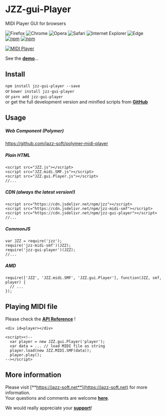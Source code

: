 # JZZ-gui-Player

MIDI Player GUI for browsers

![Firefox](http://jazz-soft.github.io/img/firefox.jpg)
![Chrome](http://jazz-soft.github.io/img/chrome.jpg)
![Opera](http://jazz-soft.github.io/img/opera.jpg)
![Safari](http://jazz-soft.github.io/img/safari.jpg)
![Internet Explorer](http://jazz-soft.github.io/img/msie.jpg)
![Edge](http://jazz-soft.github.io/img/edge.jpg)  
[![npm](https://img.shields.io/npm/v/jzz-gui-player.svg)](https://www.npmjs.com/package/jzz-gui-player)
[![npm](https://img.shields.io/npm/dt/jzz-gui-player.svg)](https://www.npmjs.com/package/jzz-gui-player)

[![MIDI Player](https://jazz-soft.github.io/img/midi-player.png)](https://jazz-soft.net/doc/JZZ/midiplayer.html)

See the [**demo**](https://jazz-soft.github.io/modules/smf/index.html)...

## Install

`npm install jzz-gui-player --save`  
or `bower install jzz-gui-player`  
or `yarn add jzz-gui-player`  
or get the full development version and minified scripts from [**GitHub**](https://github.com/jazz-soft/JZZ-gui-Player)

## Usage

##### Web Component (Polymer)

https://github.com/jazz-soft/polymer-midi-player

##### Plain HTML

    <script src="JZZ.js"></script>
    <script src="JZZ.midi.SMF.js"></script>
    <script src="JZZ.gui.Player.js"></script>
    //...

##### CDN (always the latest version!)

    <script src="https://cdn.jsdelivr.net/npm/jzz"></script>
    <script src="https://cdn.jsdelivr.net/npm/jzz-midi-smf"></script>
    <script src="https://cdn.jsdelivr.net/npm/jzz-gui-player"></script>
    //...

##### CommonJS

    var JZZ = require('jzz');
    require('jzz-midi-smf')(JZZ);
    require('jzz-gui-player')(JZZ);
    //...

##### AMD

    require(['JZZ', 'JZZ.midi.SMF', 'JZZ.gui.Player'], function(JZZ, smf, player) {
      // ...
    });

## Playing MIDI file

Please check the [**API Reference**](https://jazz-soft.net/doc/JZZ/midiplayer.html) !

    <div id=player></div>

    <script><!--
      var player = new JZZ.gui.Player('player');
      var data = ... // load MIDI file as string
      player.load(new JZZ.MIDI.SMF(data));
      player.play();
    --></script>

## More information

Please visit [**https://jazz-soft.net**](https://jazz-soft.net) for more information.  
Your questions and comments are welcome [**here**](https://jazz-soft.org).

We would really appreciate your [**support**](https://jazz-soft.net/donate)!
